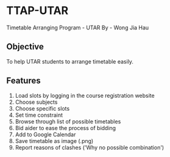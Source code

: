 # TTAP-UTAR
Timetable Arranging Program - UTAR 
By - Wong Jia Hau

## Objective
To help UTAR students to arrange timetable easily.

## Features
1. Load slots by logging in the course registration website
2. Choose subjects
3. Choose specific slots 
4. Set time constraint
5. Browse through list of possible timetables
6. Bid aider to ease the process of bidding 
7. Add to Google Calendar
8. Save timetable as image (.png)
9. Report reasons of clashes ('Why no possible combination')

